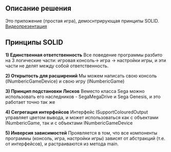 ## Описание решения
Это приложение (простая игра), демоснтрирующая принципы SOLID.  
[Видеопрезентация](https://disk.yandex.ru/i/atZnY_4X9exwkg)

## Принципы SOLID

**1) Единственная ответственность**
Все поведение программы разбито на 3 логические части: 
игровая консоль-> игра -> настройки игры,
и эти части не делят между собой ответственность.

**2) Открытость для расширений**
Мы можем написать свою консоль (INumbericGameDevice) и свою игру (INumbericGame)

**3) Принцип подстановки Лисков**
Веместо класса Sega можно использовать его наследников - SegaMegaDrive и Sega Genesis, и это работает точно так же

**4) Сегрегация интерфейсов**
Интерфейс  ISupportColouredOutput управляет цветом вывода, и может использоваться как с объектами INumbericGame, так и с объектами INumbericGameDevice

**5) Инверсия зависимостей** 
Проявляется в том, что все компоненты программы (консоль, игра, настройки игры) зависят от абстракций (т.е. от интерфейсов), и растраиваются из метода main.
